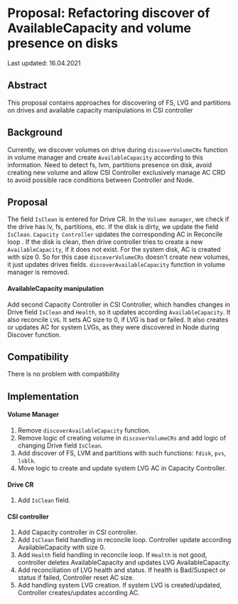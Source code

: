# Proposal: Refactoring discover of AvailableCapacity and volume presence on disks 

Last updated: 16.04.2021

## Abstract

This proposal contains approaches for discovering of FS, LVG and partitions on drives and
available capacity manipulations in CSI controller

## Background

Currently, we discover volumes on drive during `discoverVolumeCRs` function in volume manager and create `AvailableCapacity` 
according to this information. Need to detect fs, lvm, partitions presence on disk, avoid creating new volume and
allow CSI Controller exclusively manage AC CRD to avoid possible race conditions between Controller and Node.

## Proposal

The field `IsClean` is entered for Drive CR. In the `Volume manager`, we check if the drive has lv, fs, partitions, etc. 
If the disk is dirty, we update the field `IsClean`. `Capacity Controller` updates the corresponding AC in Reconcile loop .
If the disk is clean, then drive controller tries to create a new `AvailableCapacity`, if it does not exist.
For the system disk, AC is created with size 0. So for this case `discoverVolumeCRs` doesn't create new volumes, it just updates
drives fields. `discoverAvailableCapacity` function in volume manager is removed.
#### AvailableCapacity manipulation
Add second Capacity Controller in CSI Controller, which handles changes in Drive field `IsClean` and `Health`,
so it updates according `AvailableCapacity`. It also reconcile `LVG`. It sets AC size to 0, if LVG is bad or failed. It also creates or
updates AC for system LVGs, as they were discovered in Node during Discover function.

## Compatibility

There is no problem with compatibility

## Implementation

#### Volume Manager
1) Remove `discoverAvailableCapacity` function.
2) Remove logic of creating volume in `discoverVolumeCRs` and add logic of changing Drive field `IsClean`.
3) Add discover of FS, LVM and partitions with such functions: `fdisk`, `pvs`, `lsblk`.
4) Move logic to create and update system LVG AC in Capacity Controller.

#### Drive CR
1) Add `IsClean` field.

#### CSI controller
1) Add Capacity controller in CSI controller.
2) Add `IsClean` field handling in reconcile loop. Controller update according AvailableCapacity with size 0.
3) Add `Health` field handling in reconcile loop. If `Health` is not good, controller deletes AvailableCapacity and
updates LVG AvailableCapacity.
4) Add reconciliation of LVG health and status. If health is Bad/Suspect or status if failed, Controller reset AC size.
5) Add handling system LVG creation. If system LVG is created/updated, Controller creates/updates according AC.
